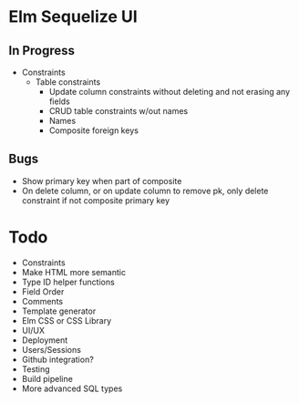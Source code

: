
# Elm Sequelize UI

## In Progress

* Constraints
  * Table constraints
    * Update column constraints without deleting and not erasing any fields
    * CRUD table constraints w/out names
    * Names
    * Composite foreign keys

## Bugs

* Show primary key when part of composite
* On delete column, or on update column to remove pk, only delete constraint if
  not composite primary key

# Todo
* Constraints
* Make HTML more semantic
* Type ID helper functions
* Field Order
* Comments
* Template generator
* Elm CSS or CSS Library
* UI/UX
* Deployment
* Users/Sessions
* Github integration?
* Testing
* Build pipeline
* More advanced SQL types
